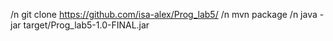 /n
git clone https://github.com/isa-alex/Prog_lab5/ 
/n
mvn package
/n
java -jar target/Prog_lab5-1.0-FINAL.jar
